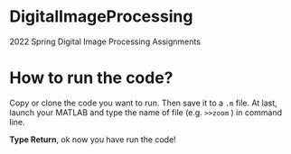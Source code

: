 # DigitalImageProcessing
2022 Spring Digital Image Processing Assignments
# How to run the code?
Copy or clone the code you want to run.
Then save it to a `.m` file.
At last, launch your MATLAB and type the name of file (e.g. `>>zoom` ) in command line.

**Type Return**, ok now you have run the code!
